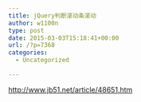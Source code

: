 ```yaml
---
title: jQuery判断滚动条滚动
author: w1100n
type: post
date: 2015-03-03T15:18:41+00:00
url: /?p=7368
categories:
  - Uncategorized

---
```

http://www.jb51.net/article/48651.htm

<script type="text/javascript">
  
var rollSet = $('#widget');
  
var offset = rollSet.offset();
  
var fwidth = $("#footer").height();
  
$(window).scroll(function() {
  
var scrollTop = $(window).scrollTop();
  
var scrollBtm = $(document).height() - $(window).scrollTop() - $("#widget").height();
  
if (offset.top < scrollTop) {
  
if (scrollBtm > fwidth) {
  
rollSet.removeClass('absolute').addClass('fixed')
  
} else {
  
rollSet.removeClass('fixed').addClass('absolute')
  
}
  
} else {
  
rollSet.removeClass('fixed')
  
}
  
})
  
</script>